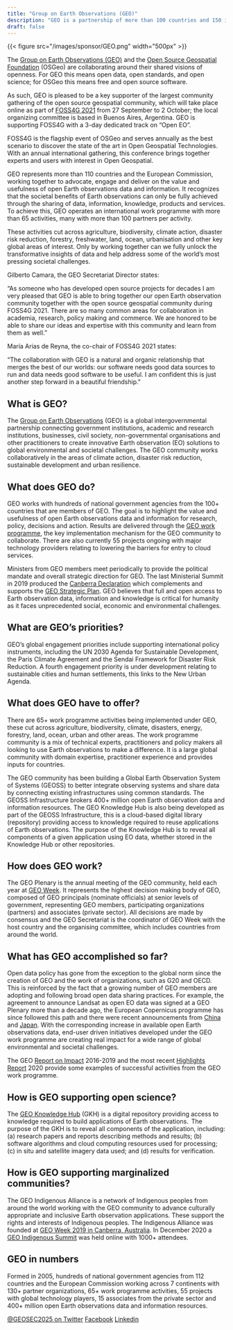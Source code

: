 ```yaml
---
title: "Group on Earth Observations (GEO)"
description: "GEO is a partnership of more than 100 countries and 150 international organisations working on a future where decisions and actions are informed by comprehensive, sustained and open Earth observations"
draft: false
---
```


{{< figure src="/images/sponsor/GEO.png" width="500px" >}}

The [Group on Earth Observations (GEO)](https://earthobservations.org/index.php) and the [Open Source Geospatial Foundation](https://www.osgeo.org) (OSGeo) are collaborating around their shared visions of openness. For GEO this means open data, open standards, and open science; for OSGeo this means free and open source software.

As such, GEO is pleased to be a key supporter of the largest community gathering of the open source geospatial community, which will take place online as part of [FOSS4G 2021](https://foss4g.org) from 27 September to 2 October; the local organizing committee is based in Buenos Aires, Argentina. GEO is supporting FOSS4G with a 3-day dedicated track on “Open EO”. 

FOSS4G is the flagship event of OSGeo and serves annually as the best scenario to discover the state of the art in Open Geospatial Technologies. With an annual international gathering, this conference brings together experts and users with interest in Open Geospatial.

GEO represents more than 110 countries and the European Commission, working together to advocate, engage and deliver on the value and usefulness of open Earth observations data and information. It recognizes that the societal benefits of Earth observations can only be fully achieved through the sharing of data, information, knowledge, products and services. To achieve this, GEO operates an international work programme with more than 65 activities, many with more than 100 partners per activity. 

These activities cut across agriculture, biodiversity, climate action, disaster risk reduction, forestry, freshwater, land, ocean, urbanisation and other key global areas of interest. Only by working together can we fully unlock the transformative insights of data and help address some of the world’s most pressing societal challenges.

Gilberto Camara, the GEO Secretariat Director states:

“As someone who has developed open source projects for decades I am very pleased that GEO is able to bring together our open Earth observation community together with the open source geospatial community during FOSS4G 2021. There are so many common areas for collaboration in academia, research, policy making and commerce. We are honored to be able to share our ideas and expertise with this community and learn from them as well.” 

María Arias de Reyna, the co-chair of FOSS4G 2021 states:

“The collaboration with GEO is a natural and organic relationship that merges the best of our worlds: our software needs good data sources to run and data needs good software to be useful. I am confident this is just another step forward in a beautiful friendship."

## What is GEO?
The [Group on Earth Observations](https://earthobservations.org/index.php) (GEO) is a global intergovernmental partnership connecting government institutions, academic and research institutions, businesses, civil society, non-governmental organisations and other practitioners to create innovative Earth observation (EO) solutions to global environmental and societal challenges. The GEO community works collaboratively in the areas of climate action, disaster risk reduction, sustainable development and urban resilience.
 
## What does GEO do?
GEO works with hundreds of national government agencies from the 100+ countries that are members of GEO. The goal is to highlight the value and usefulness of open Earth observations data and information for research, policy, decisions and action. Results are delivered through the [GEO work programme](https://earthobservations.org/geoss_wp.php), the key implementation mechanism for the GEO community to collaborate. There are also currently 55 projects ongoing with major technology providers relating to lowering the barriers for entry to cloud services. 
 
Ministers from GEO members meet periodically to provide the political mandate and overall strategic direction for GEO. The last Ministerial Summit in 2019 produced the [Canberra Declaration](https://earthobservations.org/documents/geo16/MS%204.2_Draft%20Canberra%20Declaration_final.pdf) which complements and supports the [GEO Strategic Plan](https://earthobservations.org/documents/open_eo_data/GEO_Strategic_Plan_2016_2025_Implementing_GEOSS.pdf). GEO believes that full and open access to Earth observation data, information and knowledge is critical for humanity as it faces unprecedented social, economic and environmental challenges.
 
## What are GEO’s priorities? 
GEO’s global engagement priorities include supporting international policy instruments, including the UN 2030 Agenda for Sustainable Development, the Paris Climate Agreement and the Sendai Framework for Disaster Risk Reduction. A fourth engagement priority is under development relating to sustainable cities and human settlements, this links to the New Urban Agenda. 
 
## What does GEO have to offer?
There are 65+ work programme activities being implemented under GEO, these cut across agriculture, biodiversity, climate, disasters, energy, forestry, land, ocean, urban and other areas. The work programme community is a mix of technical experts, practitioners and policy makers all looking to use Earth observations to make a difference. It is a large global community with domain expertise, practitioner experience and provides inputs for countries. 
 
The GEO community has been building a Global Earth Observation System of Systems (GEOSS) to better integrate observing systems and share data by connecting existing infrastructures using common standards. The GEOSS Infrastructure brokers 400+ million open Earth observation data and information resources. The GEO Knowledge Hub is also being developed as part of the GEOSS Infrastructure, this is a cloud-based digital library (repository) providing access to knowledge required to reuse applications of Earth observations. The purpose of the Knowledge Hub is to reveal all components of a given application using EO data, whether stored in the Knowledge Hub or other repositories. 
 
## How does GEO work?
The GEO Plenary is the annual meeting of the GEO community, held each year at [GEO Week](https://www.earthobservations.org/geoweek2020.php). It represents the highest decision making body of GEO, composed of GEO principals (nominate officials) at senior levels of government, representing GEO members, participating organizations (partners) and associates (private sector). All decisions are made by consensus and the GEO Secretariat is the coordinator of GEO Week with the host country and the organising committee, which includes countries from around the world. 
 
## What has GEO accomplished so far?
Open data policy has gone from the exception to the global norm since the creation of GEO and the work of organizations, such as G20 and OECD. This is reinforced by the fact that a growing number of GEO members are adopting and following broad open data sharing practices. For example, the agreement to announce Landsat as open EO data was signed at a GEO Plenary more than a decade ago, the European Copernicus programme has since followed this path and there were recent announcements from [China](https://earthobservations.org/article.php?id=388) and [Japan](https://earthobservations.org/article.php?id=392). With the corresponding increase in available open Earth observations data, end-user driven initiatives developed under the GEO work programme are creating real impact for a wide range of global environmental and societal challenges. 
 
The GEO [Report on Impact](https://www.georeportonimpact.org/) 2016-2019 and the most recent [Highlights Report](https://www.geohighlightsreport2020.org/) 2020 provide some examples of successful activities from the GEO work programme. 
 
## How is GEO supporting open science?
The [GEO Knowledge Hub](https://earthobservations.org/geo_blog_obs.php?id=492) (GKH) is a digital repository providing access to knowledge required to build applications of Earth observations.  The purpose of the GKH is to reveal all components of the application, including: (a) research papers and reports describing methods and results; (b) software algorithms and cloud computing resources used for processing; (c) in situ and satellite imagery data used; and (d) results for verification. 
 
## How is GEO supporting marginalized communities? 
The GEO Indigenous Alliance is a network of Indigenous peoples from around the world working with the GEO community to advance culturally appropriate and inclusive Earth observation applications. These support the rights and interests of Indigenous peoples. The Indigenous Alliance was founded at [GEO Week 2019 in Canberra, Australia](https://earthobservations.org/article.php?id=390). In December 2020 a [GEO Indigenous Summit](https://www.earthobservations.org/indigenoussummit2020.php) was held online with 1000+ attendees. 
 
## GEO in numbers 
Formed in 2005, hundreds of national government agencies from 112 countries and the European Commission working across 7 continents with 130+ partner organizations, 65+ work programme activities, 55 projects with global technology players, 15 associates from the private sector and 400+ million open Earth observations data and information resources. 


[@GEOSEC2025 on Twitter](https://twitter.com/GEOSEC2025)
[Facebook](https://www.facebook.com/GroupOnEarthObservations/)
[Linkedin](https://www.linkedin.com/company/group-on-earth-observations)

